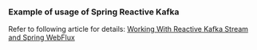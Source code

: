 ### Example of usage of Spring Reactive Kafka
Refer to following article for details: [Working With Reactive Kafka Stream and Spring WebFlux](https://www.baeldung.com/java-spring-webflux-reactive-kafka)
